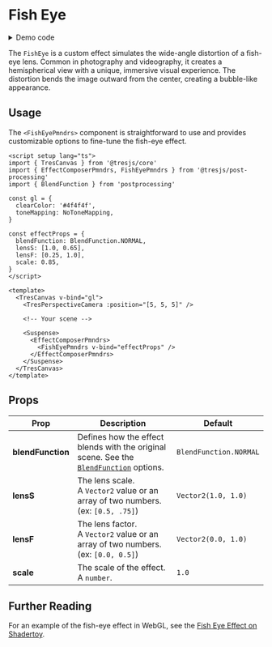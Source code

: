 # Fish Eye

<DocsDemoGUI>
  <FishEyeDemo />
</DocsDemoGUI>

<details>
  <summary>Demo code</summary>

  <<< @/.vitepress/theme/components/pmdrs/FishEyeDemo.vue{0}
</details>

The `FishEye` is a custom effect simulates the wide-angle distortion of a fish-eye lens. Common in photography and videography, it creates a hemispherical view with a unique, immersive visual experience. The distortion bends the image outward from the center, creating a bubble-like appearance.

## Usage

The `<FishEyePmndrs>` component is straightforward to use and provides customizable options to fine-tune the fish-eye effect.

```vue{3,11-16,25-29}
<script setup lang="ts">
import { TresCanvas } from '@tresjs/core'
import { EffectComposerPmndrs, FishEyePmndrs } from '@tresjs/post-processing'
import { BlendFunction } from 'postprocessing'

const gl = {
  clearColor: '#4f4f4f',
  toneMapping: NoToneMapping,
}

const effectProps = {
  blendFunction: BlendFunction.NORMAL,
  lensS: [1.0, 0.65],
  lensF: [0.25, 1.0],
  scale: 0.85,
}
</script>

<template>
  <TresCanvas v-bind="gl">
    <TresPerspectiveCamera :position="[5, 5, 5]" />

    <!-- Your scene -->

    <Suspense>
      <EffectComposerPmndrs>
        <FishEyePmndrs v-bind="effectProps" />
      </EffectComposerPmndrs>
    </Suspense>
  </TresCanvas>
</template>
```

## Props

| Prop           | Description                                                                                                                                                                  | Default                  |
| -------------- | ---------------------------------------------------------------------------------------------------------------------------------------------------------------------------- | ------------------------ |
| **blendFunction** | Defines how the effect blends with the original scene. See the [`BlendFunction`](https://pmndrs.github.io/postprocessing/public/docs/variable/index.html#static-variable-BlendFunction) options. | `BlendFunction.NORMAL`   |
| **lensS**      | The lens scale. <br> A `Vector2` value or an array of two numbers. (ex: `[0.5, .75]`)                                                                                                              | `Vector2(1.0, 1.0)`             |
| **lensF**      | The lens factor. <br> A `Vector2` value or an array of two numbers. (ex: `[0.0, 0.5]`)                                                                                     | `Vector2(0.0, 1.0)`             |
| **scale**      | The scale of the effect. A `number`.                                                                                                                                           | `1.0`                    |

## Further Reading

For an example of the fish-eye effect in WebGL, see the [Fish Eye Effect on Shadertoy](https://www.shadertoy.com/view/MXyBRy).
